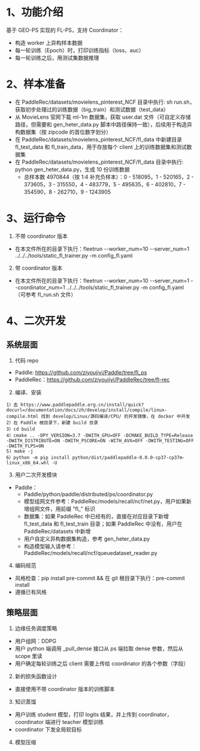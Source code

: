 # 1、功能介绍
基于 GEO-PS 实现的 FL-PS，支持 Coordinator：  
* 构造 worker 上异构样本数据
* 每一轮训练（Epoch）时，打印训练指标（loss、auc）
* 每一轮训练之后，用测试集数据推理

# 2、样本准备
* 在 PaddleRec/datasets/movielens_pinterest_NCF 目录中执行: sh run.sh，获取初步处理过的训练数据（big_train）和测试数据（test_data）
* 从 MovieLens 官网下载 ml-1m 数据集，获取 user.dat 文件（可自定义存储路径，但需要和 gen_heter_data.py 脚本中路径保持一致），后续用于构造异构数据集（按 zipcode 的首位数字划分）
* 在 PaddleRec/datasets/movielens_pinterest_NCF/fl_data 中新建目录 fl_test_data 和 fl_train_data，用于存放每个 client 上的训练数据集和测试数据集
* 在 PaddleRec/datasets/movielens_pinterest_NCF/fl_data 目录中执行: python gen_heter_data.py，生成 10 份训练数据
    * 总样本数 4970844（按 1:4 补充负样本）：0 - 518095，1 - 520165，2 - 373605，3 - 315550，4 - 483779，5 - 495635，6 - 402810，7 - 354590，8 - 262710，9 - 1243905
    
# 3、运行命令
1. 不带 coordinator 版本
* 在本文件所在的目录下执行：fleetrun --worker_num=10 --server_num=1 ../../../tools/static_fl_trainer.py -m config_fl.yaml
2. 带 coordinator 版本
* 在本文件所在的目录下执行：fleetrun --worker_num=10 --server_num=1 --coordinator_num=1 ../../../tools/static_fl_trainer.py -m config_fl.yaml
（可参考 fl_run.sh 文件）

# 4、二次开发
## 系统层面
1. 代码 repo
* Paddle: https://github.com/ziyoujiyi/Paddle/tree/fl_ps
* PaddleRec：https://github.com/ziyoujiyi/PaddleRec/tree/fl-rec
2. 编译、安装
```
1）去 https://www.paddlepaddle.org.cn/install/quick?docurl=/documentation/docs/zh/develop/install/compile/linux-compile.html 找到 develop/Linux/源码编译/CPU/ 的开发镜像，在 docker 中开发
2）在 Paddle 根目录下，新建 build 目录
3）cd build
4）cmake .. -DPY_VERSION=3.7 -DWITH_GPU=OFF -DCMAKE_BUILD_TYPE=Release -DWITH_DISTRIBUTE=ON -DWITH_PSCORE=ON -WITH_AVX=OFF -DWITH_TESTING=OFF -DWITH_FLPS=ON
5) make -j 
6）python -m pip install python/dist/paddlepaddle-0.0.0-cp37-cp37m-linux_x86_64.whl -U
```
3. 用户二次开发模块
* Paddle：
    * Paddle/python/paddle/distributed/ps/coordinator.py
    * 模型组网文件参考：PaddleRec/models/recall/ncf/net.py，用户如果新增组网文件，用前缀 "fl_" 标识
    * 数据集：如果 PaddleRec 中已经有的，直接在对应目录下新增 fl_test_data 和 fl_test_train 目录；如果 PaddleRec 中没有，用户在 PaddleRec/datasets 中新增
    * 用户自定义异构数据集构造，参考 gen_heter_data.py
    * 构造模型输入请参考：PaddleRec/models/recall/ncf/queuedataset_reader.py
4. 编码规范
* 风格检查：pip install pre-commit && 在 git 根目录下执行：pre-commit install
* 遵循已有风格


## 策略层面
1. 边缘任务调度策略
* 用户组网：DDPG
* 用户 python 端调用 _pull_dense 接口从 ps 端拉取 dense 参数，然后从 scope 里读
* 用户确定每轮训练之后 client 需要上传给 coordinator 的各个参数（字段）
2. 新的损失函数设计
* 直接使用不带 coordinator 版本的训练脚本
3. 知识蒸馏
* 用户训练 student 模型，打印 logits 结果，并上传到 coordinator，coordinator 端进行 teacher 模型训练
* coordinator 下发全局软目标
4. 模型压缩

